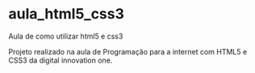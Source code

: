 # aula_html5_css3
Aula de como utilizar html5 e css3

Projeto realizado na aula de Programação para a internet com HTML5 e CSS3 da digital innovation one.
